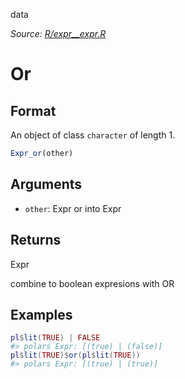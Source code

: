 data

*Source: [R/expr__expr.R](https://github.com/pola-rs/r-polars/tree/main/R/expr__expr.R)*

# Or

## Format

An object of class `character` of length 1.

```r
Expr_or(other)
```

## Arguments

- `other`: Expr or into Expr

## Returns

Expr

combine to boolean expresions with OR

## Examples

<pre class='r-example'><code><span class='r-in'><span><span class='va'>pl</span><span class='op'>$</span><span class='fu'>lit</span><span class='op'>(</span><span class='cn'>TRUE</span><span class='op'>)</span> <span class='op'>|</span> <span class='cn'>FALSE</span></span></span>
<span class='r-out co'><span class='r-pr'>#&gt;</span> polars Expr: [(true) | (false)]</span>
<span class='r-in'><span><span class='va'>pl</span><span class='op'>$</span><span class='fu'>lit</span><span class='op'>(</span><span class='cn'>TRUE</span><span class='op'>)</span><span class='op'>$</span><span class='fu'>or</span><span class='op'>(</span><span class='va'>pl</span><span class='op'>$</span><span class='fu'>lit</span><span class='op'>(</span><span class='cn'>TRUE</span><span class='op'>)</span><span class='op'>)</span></span></span>
<span class='r-out co'><span class='r-pr'>#&gt;</span> polars Expr: [(true) | (true)]</span>
 </code></pre>